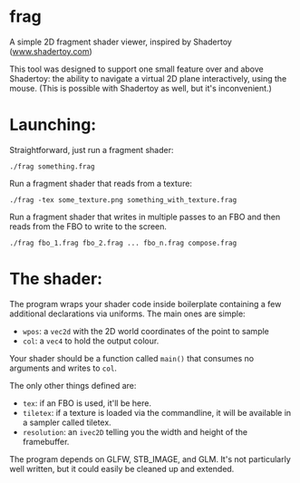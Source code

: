 # frag
A simple 2D fragment shader viewer, inspired by Shadertoy (www.shadertoy.com)

This tool was designed to support one small feature over and above Shadertoy: the ability to navigate a virtual 2D plane interactively, using the mouse.  (This is possible with Shadertoy as well, but it's inconvenient.)

# Launching:

Straightforward, just run a fragment shader:
```
./frag something.frag
```
Run a fragment shader that reads from a texture:
```
./frag -tex some_texture.png something_with_texture.frag
```
Run a fragment shader that writes in multiple passes to an FBO and then reads from the FBO to write to the screen.
```
./frag fbo_1.frag fbo_2.frag ... fbo_n.frag compose.frag
```

# The shader:

The program wraps your shader code inside boilerplate containing a
few additional declarations via uniforms.  The main ones are simple:

 * `wpos`: a `vec2d` with the 2D world coordinates of the point to sample
 * `col`: a `vec4` to hold the output colour.

Your shader should be a function called `main()` that consumes no
arguments and writes to `col`.

The only other things defined are:
 * `tex`: if an FBO is used, it'll be here.
 * `tiletex`: if a texture is loaded via the commandline, it will be available in a sampler called tiletex.
 * `resolution`: an `ivec2D` telling you the width and height of the framebuffer.

The program depends on GLFW, STB_IMAGE, and GLM.  It's not particularly
well written, but it could easily be cleaned up and extended.
